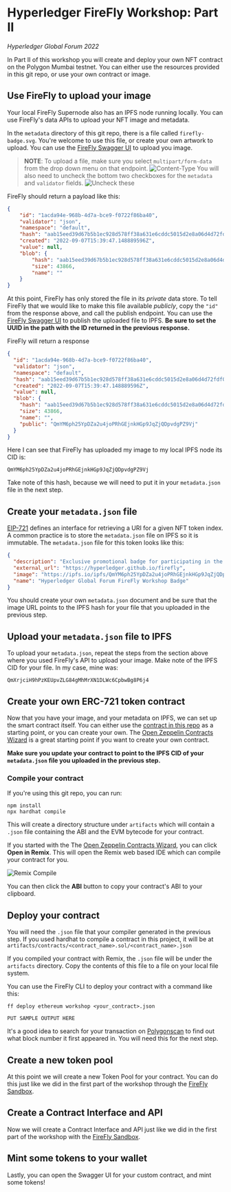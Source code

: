 # Hyperledger FireFly Workshop: Part II
_Hyperledger Global Forum 2022_

In Part II of this workshop you will create and deploy your own NFT contract on the Polygon Mumbai testnet. You can either use the resources provided in this git repo, or use your own contract or image.

## Use FireFly to upload your image

Your local FireFly Supernode also has an IPFS node running locally. You can use FireFly's data APIs to upload your NFT image and metadata.

In the `metadata` directory of this git repo, there is a file called `firefly-badge.svg`. You're welcome to use this file, or create your own artwork to upload. You can use the [FireFly Swagger UI](http://localhost:5000/api#/Default%20Namespace/postData) to upload you image.

> **NOTE**: To upload a file, make sure you select `multipart/form-data` from the drop down menu on that endpoint. ![Content-Type](./images/content-type.png) You will also need to uncheck the bottom two checkboxes for the `metadata` and `validator` fields. ![Uncheck these](./images/uncheck_boxes.png)

FireFly should return a payload like this:

```json
{
    "id": "1acda94e-968b-4d7a-bce9-f0722f86ba40",
    "validator": "json",
    "namespace": "default",
    "hash": "aab15eed39d67b5b1ec928d578ff38a631e6cddc5015d2e8a06d4d72fdf01649",
    "created": "2022-09-07T15:39:47.148889596Z",
    "value": null,
    "blob": {
        "hash": "aab15eed39d67b5b1ec928d578ff38a631e6cddc5015d2e8a06d4d72fdf01649",
        "size": 43866,
        "name": ""
    }
}
```

At this point, FireFly has only stored the file in its *private* data store. To tell FireFly that we would like to make this file available *publicly*, copy the `"id"` from the response above, and call the publish endpoint. You can use the [FireFly Swagger UI](http://127.0.0.1:5000/api#/Default%20Namespace/postDataBlobPublish) to publish the uploaded file to IPFS. **Be sure to set the UUID in the path with the ID returned in the previous response.**


FireFly will return a response 

```json
{
  "id": "1acda94e-968b-4d7a-bce9-f0722f86ba40",
  "validator": "json",
  "namespace": "default",
  "hash": "aab15eed39d67b5b1ec928d578ff38a631e6cddc5015d2e8a06d4d72fdf01649",
  "created": "2022-09-07T15:39:47.148889596Z",
  "value": null,
  "blob": {
    "hash": "aab15eed39d67b5b1ec928d578ff38a631e6cddc5015d2e8a06d4d72fdf01649",
    "size": 43866,
    "name": "",
    "public": "QmYM6ph25YpDZa2u4joPRhGEjnkHGp9JqZjQDpvdgPZ9Vj"
  }
}
```

Here I can see that FireFly has uploaded my image to my local IPFS node its CID is:

```
QmYM6ph25YpDZa2u4joPRhGEjnkHGp9JqZjQDpvdgPZ9Vj
```

Take note of this hash, because we will need to put it in your `metadata.json` file in the next step.

## Create your `metadata.json` file

[EIP-721](https://eips.ethereum.org/EIPS/eip-721) defines an interface for retrieving a URI for a given NFT token index. A common practice is to store the `metadata.json` file on IPFS so it is immutable. The `metadata.json` file for this token looks like this:

```json
{
  "description": "Exclusive promotional badge for participating in the FireFly Workshop at Hyperledger Global Forum 2022", 
  "external_url": "https://hyperledger.github.io/firefly", 
  "image": "https://ipfs.io/ipfs/QmYM6ph25YpDZa2u4joPRhGEjnkHGp9JqZjQDpvdgPZ9Vj", 
  "name": "Hyperledger Global Forum FireFly Workshop Badge"
}
```

You should create your own `metadata.json` document and be sure that the image URL points to the IPFS hash for your file that you uploaded in the previous step.

## Upload your `metadata.json` file to IPFS

To upload your `metadata.json`, repeat the steps from the section above where you used FireFly's API to upload your image. Make note of the IPFS CID for your file. In my case, mine was:

```
QmXrjciH9hPzKEUpvZLG84gMhMrXN1DLWc6CpbwBg8P6j4
```

## Create your own ERC-721 token contract

Now that you have your image, and your metadata on IPFS, we can set up the smart contract itself. You can either use the [contract in this repo](../contracts/FireFlyWorkshopBadge.sol) as a starting point, or you can create your own. The [Open Zeppelin Contracts Wizard](https://docs.openzeppelin.com/contracts/4.x/wizard) is a great starting point if you want to create your own contract.

**Make sure you update your contract to point to the IPFS CID of your `metadata.json` file you uploaded in the previous step.**

### Compile your contract

If you're using this git repo, you can run:

```
npm install
npx hardhat compile
```

This will create a directory structure under `artifacts` which will contain a `.json` file containing the ABI and the EVM bytecode for your contract.

If you started with the The [Open Zeppelin Contracts Wizard](https://docs.openzeppelin.com/contracts/4.x/wizard), you can click **Open in Remix**. This will open the Remix web based IDE which can compile your contract for you.

![Remix Compile](./images/remix_compile.png)

You can then click the **ABI** button to copy your contract's ABI to your clipboard.

## Deploy your contract

You will need the `.json` file that your compiler generated in the previous step. If you used hardhat to compile a contract in this project, it will be at `artifacts/contracts/<contract_name>.sol/<contract_name>.json`

If you compiled your contract with Remix, the `.json` file will be under the `artifacts` directory. Copy the contents of this file to a file on your local file system.

You can use the FireFly CLI to deploy your contract with a command like this:

```
ff deploy ethereum workshop <your_contract>.json
```

```
PUT SAMPLE OUTPUT HERE
```

It's a good idea to search for your transaction on [Polygonscan](https://mumbai.polygonscan.com/) to find out what block number it first appeared in. You will need this for the next step.

## Create a new token pool

At this point we will create a new Token Pool for your contract. You can do this just like we did in the first part of the workshop through the [FireFly Sandbox](http://127.0.0.1:5109/home?action=tokens.pools).

## Create a Contract Interface and API

Now we will create a Contract Interface and API just like we did in the first part of the workshop with the [FireFly Sandbox](http://127.0.0.1:5109/home?action=contracts.interface).

## Mint some tokens to your wallet

Lastly, you can open the Swagger UI for your custom contract, and mint some tokens!